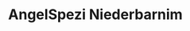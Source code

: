 ---
title: "AngelSpezi Niederbarnim"
url: /bernau-bei-berlin/angelspezi-niederbarnim/
shop: Angeln
---